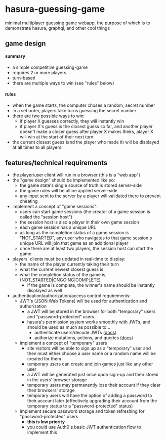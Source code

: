 # hasura-guessing-game
minimal multiplayer guessing game webapp, the purpose of which is to demonstrate hasura, graphql, and other cool things

## game design
#### summary
* a simple competitive guessing-game 
* requires 2 or more players
* turn-based
* there are multiple ways to win (see "rules" below)

#### rules
* when the game starts, the computer choses a random, secret number
* in a set order, players take turns guessing the secret number
* there are two possible ways to win:
  * if player X guesses correctly, they will instantly win
  * if player X's guess is the closest guess so far, and another player doesn't make a closer guess after player X makes theirs, player X will win at the start of their next turn
* the current closest guess (and the player who made it) will be displayed at all times to all players 

## features/technical requirements
* the player/user client will run in a browser (this is a "web app")
* the "game design" should be implemented like so:
  * the game state's single source of truth is stored server-side
  * the game rules will be all be applied server-side
  * any input sent to the server by a player will validated there to prevent cheating
* implement a concept of "game sessions":
  * users can start game sessions (the creator of a game session is called the "session host")
  * the session host is also a player in their own game session
  * each game session has a unique URL 
  * as long as the completion status of a game session is "NOT_STARTED", any user who navigates to that game session's unique URL will join that game as an additional player
  * once there are at least two players, the session host can start the game 
* players' clients must be updated in real-time to display:
  * the name of the player currently taking their turn
  * what the current newest closest guess is
  * what the completion status of the game is, (NOT_STARTED|ONGOING|COMPLETE)
    * if the game is complete, the winner's name should be instantly displayed as well
* authentication/authorization/access control requirements:
  * JWT's (JSON Web Tokens) will be used for authentication and authorization
    * a JWT will be stored in the browser for both "temporary" users and "password-protected" users
    * hasura's permission system works smoothly with JWTs, and should be used as much as possible to...
      * authenticate users/decode JWTs ([docs](https://hasura.io/docs/1.0/graphql/manual/auth/authentication/jwt.html))
      * authorize mutations, actions, and queries ([docs](https://hasura.io/docs/1.0/graphql/manual/auth/authorization/index.html))
  * implement a concept of "temporary" users
    * site visitors will be able to sign up as a "temporary" user and then must either choose a user name or a random name will be created for them
    * temporary users can create and join games just like any other user
    * a JWT will be generated just once upon sign-up and then stored in the users' browser storage
    * temporary users may permanently lose their account if they clear their browsers' storage
    * temporary users will have the option of adding a password to their account later (effectively upgrading their account from the temporary status to a "password-protected" status)
  * implement secure password storage and token refreshing for "password-protected" users
    * **this is low priority**
    * you could use Auth0's basic JWT authentication flow to implement this